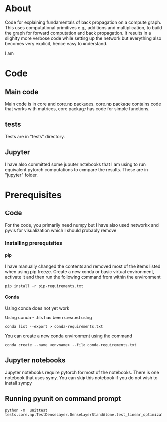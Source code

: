 # About 

Code for explaining fundamentals of back propagation on a compute graph. This 
uses computational primitives e.g., additions and multiplication, to build the graph 
for forward computation and back propagation. It results in  a slighlty more verbose 
code while setting up the network but everything also becomes very explicit, hence easy to understand. 

I am   

# Code 
## Main code 
Main code is in core and core.np packages. core.np package contains code that works with 
matrices, core package has code for simple functions. 

## tests
Tests are in "tests" directory. 

## Jupyter 
I have also committed some juputer notebooks that I am using to run equivalent pytorch 
computations to compare the results. These are in "jupyter" folder. 

# Prerequisites 

## Code 
For the code, you primarily need numpy but I have also used networkx and pyvis for 
visualization which I should probably remove

### Installing prerequisites 
#### pip 
    
I have manually changed the contents and removed most of the items listed when using 
pip freeze. Create a new conda or basic virtual environment, activate it  and then run the 
following command from within the environment 

    pip install -r pip-requirements.txt 
    
#### Conda 
Using conda does not yet work 

Using conda - this has been created using 

    conda list --export > conda-requirements.txt 
    
You can create a new conda environment using the command 

    conda create --name <envname> --file conda-requirements.txt
    
## Jupyter notebooks 

Jupyter notebooks require pytorch for most of the notebooks. There is one notebook that uses 
symy. You can skip this notebook if you do not wish to install sympy 

## Running pyunit on command prompt 

    python -m  unittest  tests.core.np.TestDenseLayer.DenseLayerStandAlone.test_linear_optimization


